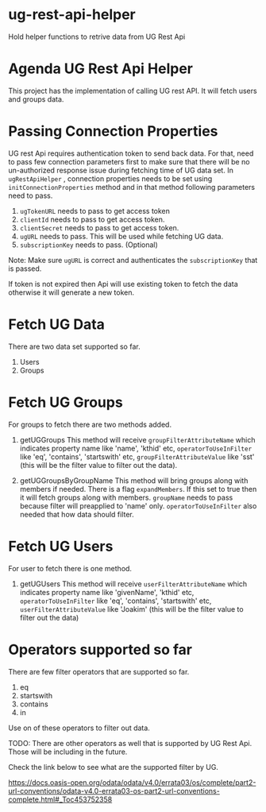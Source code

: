 # ug-rest-api-helper
Hold helper functions to retrive data from UG Rest Api

# Agenda UG Rest Api Helper
This project has the implementation of calling UG rest API. It will fetch users and groups data.

# Passing Connection Properties
UG rest Api requires authentication token to send back data. For that, need to pass few connection parameters first to make sure that there will be no un-authorized response issue during fetching time of UG data set.
In `ugRestApiHelper` , connection properties needs to be set using `initConnectionProperties` method and in that method following parameters need to pass.
1. `ugTokenURL` needs to pass to get access token
2. `clientId` needs to pass to get access token.
3. `clientSecret` needs to pass to get access token.
4. `ugURL` needs to pass. This will be used while fetching UG data.
5. `subscriptionKey` needs to pass. (Optional)

Note: Make sure `ugURL` is correct and authenticates the `subscriptionKey` that is passed.

If token is not expired then Api will use existing token to fetch the data otherwise it will generate a new token.

# Fetch UG Data
There are two data set supported so far.
1. Users
2. Groups

# Fetch UG Groups
For groups to fetch there are two methods added.

1. getUGGroups
 This method will receive `groupFilterAttributeName` which indicates property name like 'name', 'kthid' etc, `operatorToUseInFilter` like 'eq', 'contains', 'startswith' etc, `groupFilterAttributeValue` like 'sst' (this will be the filter value to filter out the data).

2. getUGGroupsByGroupName
 This method will bring groups along with members if needed. There is a flag `expandMembers`. If this set to true then it will fetch groups along with members. `groupName` needs to pass because filter will preapplied to 'name' only. `operatorToUseInFilter` also needed that how data should filter.

# Fetch UG Users
For user to fetch there is one method.
1. getUGUsers
This method will receive `userFilterAttributeName` which indicates property name like 'givenName', 'kthid' etc, `operatorToUseInFilter` like 'eq', 'contains', 'startswith' etc, `userFilterAttributeValue` like 'Joakim' (this will be the filter value to filter out the data)

# Operators supported so far
There are few filter operators that are supported so far.
1. eq
2. startswith
3. contains
4. in

Use on of these operators to filter out data.

TODO: There are other operators as well that is supported by UG Rest Api. Those will be including in the future.

Check the link below to see what are the supported filter by UG.

https://docs.oasis-open.org/odata/odata/v4.0/errata03/os/complete/part2-url-conventions/odata-v4.0-errata03-os-part2-url-conventions-complete.html#_Toc453752358
